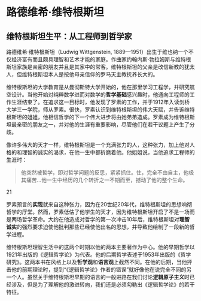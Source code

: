 # 路德维希·维特根斯坦

## 维特根斯坦生平：从工程师到哲学家

路德维希·维特根斯坦（Ludwig Wittgenstein, 1889—1951）出生于维也纳一个不仅经济富有而且颇具理智和艺术才能的家庭。作曲家约翰内斯·勃拉姆斯与维特根斯坦家族是亲密的朋友并且是其家中的常客。维特根斯坦的父亲是改信新教的犹太人，但维特根斯坦本人是按他母亲信仰的罗马天主教抚养长大的。 

维特根斯坦的大学教育是从曼彻斯特大学开始的，他在那里学习工程学，并研究航空设计。当他开始对纯粹数学进而对数学的**哲学基础**感兴趣时，他通向工程师的工作生涯结束了。在追求这一目标时，他发现了罗素的工作，并于1912年入读剑桥大学三一学院，师从罗素。很快，罗素认识到维特根斯坦的伟大天赋，并告诉维特根斯坦的姐姐，他相信哲学的下一个伟大进步将由她弟弟造成。罗素成为维特根斯坦最亲密的朋友之一，并对他的生涯有重要影响，尽管他们在若干议题上产生了分歧。

像许多伟大的天才一样，维特根斯坦是一个充满张力的人，这种张力，加上他对人格的和理智的诚实的渴求，在他一生中都折磨着他。他姐姐说，当他追求工程师的生涯时：

> 他突然被哲学，即对哲学问题的反思，紧紧抓住。住，完全不由自主，他极其痛苦...他一生中经历的几个转折之一不期而至，撼动了他的整个生命。

21

罗素预言的**实现**就来自这种张力，因为在20世纪20年代，维特根斯坦的思想响彻哲学的厅堂。然而，罗素低估了他学生的天才，因为维特根斯坦开启了不是一场而是两场哲学革命。大约在他造成对哲学的第一次冲击10年后，维特根斯坦对**理智诚实**的强烈要求迫使他批判那些已经使他出名的思想，并导致他绘制了一段新的哲学进程。

维特根斯坦理智生活中的这两个时期以他的两本主要著作为中心。他的早期哲学以1921年出版的《逻辑哲学论》为代表。他的后期哲学表述于1953年出版的《哲学研究》。这两本书在风格上以及**哲学观**和**语言观**上截然不同。在他的后期，当他抨击他的前期理论时，提到“《逻辑哲学论》作者的错误”就好像他在说完全不同的另一个人。虽然关于维特根斯坦早期的语言的一般进路在我们讨论**逻辑原子主义**时已经涉及，但是为了理解他的激进转向，我们还是必须勾勒出《逻辑哲学论》的若干特征。